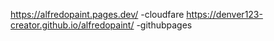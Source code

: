 https://alfredopaint.pages.dev/ -cloudfare
https://denver123-creator.github.io/alfredopaint/ -githubpages
